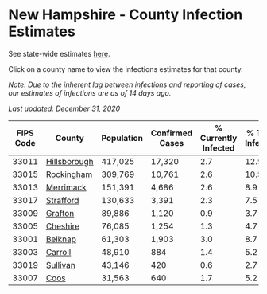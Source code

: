 # New Hampshire - County Infection Estimates

See state-wide estimates [here](/infections/us-nh).

Click on a county name to view the infections estimates for that county.

*Note: Due to the inherent lag between infections and reporting of cases, our estimates of infections are as of 14 days ago.*

*Last updated: December 31, 2020*

|   FIPS Code |                       County |   Population |   Confirmed Cases |   % Currently Infected |   % Total Infected |
|-------------|------------------------------|--------------|-------------------|------------------------|--------------------|
|       33011 | [Hillsborough](hillsborough) |      417,025 |            17,320 |                    2.7 |               12.5 |
|       33015 |     [Rockingham](rockingham) |      309,769 |            10,761 |                    2.6 |               10.5 |
|       33013 |       [Merrimack](merrimack) |      151,391 |             4,686 |                    2.6 |                8.9 |
|       33017 |       [Strafford](strafford) |      130,633 |             3,391 |                    2.3 |                7.5 |
|       33009 |           [Grafton](grafton) |       89,886 |             1,120 |                    0.9 |                3.7 |
|       33005 |         [Cheshire](cheshire) |       76,085 |             1,254 |                    1.3 |                4.7 |
|       33001 |           [Belknap](belknap) |       61,303 |             1,903 |                    3.0 |                8.7 |
|       33003 |           [Carroll](carroll) |       48,910 |               884 |                    1.4 |                5.2 |
|       33019 |         [Sullivan](sullivan) |       43,146 |               420 |                    0.6 |                2.7 |
|       33007 |                 [Coos](coos) |       31,563 |               640 |                    1.7 |                5.2 |